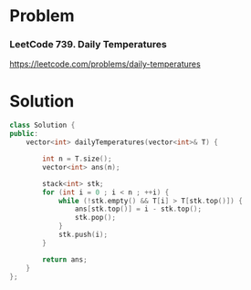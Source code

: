 
# Problem
### LeetCode 739. Daily Temperatures
https://leetcode.com/problems/daily-temperatures

# Solution
```c++
class Solution {
public:
    vector<int> dailyTemperatures(vector<int>& T) {

        int n = T.size();
        vector<int> ans(n);

        stack<int> stk;
        for (int i = 0 ; i < n ; ++i) {
            while (!stk.empty() && T[i] > T[stk.top()]) {
                ans[stk.top()] = i - stk.top();
                stk.pop();
            }
            stk.push(i);
        }

        return ans;
    }
};
```